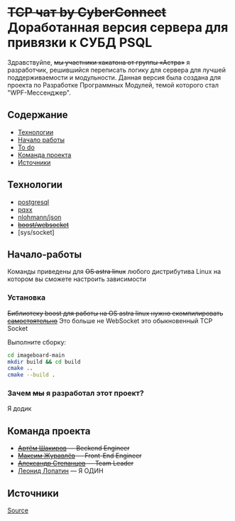 # ~~TCP чат by CyberConnect~~ Доработанная версия сервера для привязки к СУБД PSQL

Здравствуйnе, ~~мы участники хакатона от группы «Астра»~~ я разработчик, решившийся переписать логику для сервера для лучшей поддерживаемости и модульности. Данная версия была создана для проекта по Разработке Программных Модулей, темой которого стал "WPF-Мессенджер".

## Содержание
- [Технологии](#технологии)
- [Начало работы](#начало-работы)
- [To do](#to-do)
- [Команда проекта](#команда-проекта)
- [Источники](#Источники)

## Технологии
- [postgresql](https://www.postgresql.org/)
- [pqxx](https://github.com/jtv/libpqxx)
- [nlohmann/json](https://github.com/nlohmann/json)
- ~~[boost/websocket](https://github.com/boostorg)~~
- [sys/socket]

## Начало-работы
Команды приведены для ~~OS astra linux~~ любого дистрибутива Linux на котором вы сможете настроить зависимости

### Установка

~~Библиотеку boost для работы на OS astra linux нужно скомпилировать [самостоятельно](https://stackoverflow.com/questions/12578499/how-to-install-boost-on-ubuntu)~~
Это больше не WebSocket это обыкновенный TCP Socket

Выполните сборку:
```sh
cd imageboard-main
mkdir build && cd build
cmake ..
cmake --build .
```

### Зачем ~~мы~~ я разработал этот проект?
Я додик

## Команда проекта

- ~~[Артём Шакиров](https://github.com/artemka-sh) — Beckend Engineer~~
- ~~[Максим Журавлёв](https://github.com/makszhuravlev) — Front-End Engineer~~
- ~~[Александр Степанцов](https://github.com/sashok112) — Team Leader~~
- [Леонид Лопатин](https://github.com/MagentaNyashka) — Я ОДИН

## Источники
[Source](https://ru.wikipedia.org/wiki/%D0%A8%D0%B8%D0%B7%D0%BE%D1%84%D1%80%D0%B5%D0%BD%D0%B8%D1%8F)
